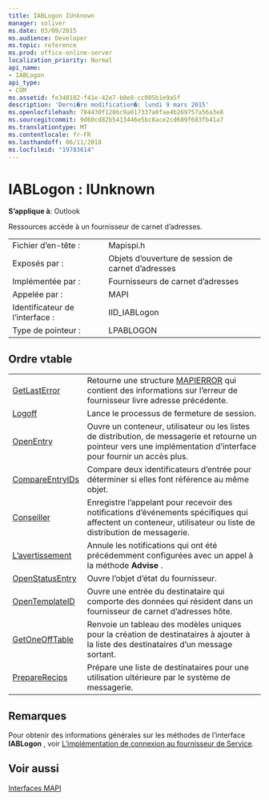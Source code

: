 ```yaml
---
title: IABLogon IUnknown
manager: soliver
ms.date: 03/09/2015
ms.audience: Developer
ms.topic: reference
ms.prod: office-online-server
localization_priority: Normal
api_name:
- IABLogon
api_type:
- COM
ms.assetid: fe340182-f41e-42e7-b8e8-cc005b1e9a5f
description: 'Derni�re modification�: lundi 9 mars 2015'
ms.openlocfilehash: 784430f1286c9a017337a0fae4b269757a56a3e8
ms.sourcegitcommit: 9d60cd82b5413446e5bc8ace2cd689f683fb41a7
ms.translationtype: MT
ms.contentlocale: fr-FR
ms.lasthandoff: 06/11/2018
ms.locfileid: "19783614"
---
```

# <a name="iablogon--iunknown"></a>IABLogon : IUnknown

  
  
**S’applique à**: Outlook 
  
Ressources accède à un fournisseur de carnet d’adresses.
  
|||
|:-----|:-----|
|Fichier d’en-tête :  <br/> |Mapispi.h  <br/> |
|Exposés par :  <br/> |Objets d’ouverture de session de carnet d’adresses  <br/> |
|Implémentée par :  <br/> |Fournisseurs de carnet d’adresses  <br/> |
|Appelée par :  <br/> |MAPI  <br/> |
|Identificateur de l’interface :  <br/> |IID_IABLogon  <br/> |
|Type de pointeur :  <br/> |LPABLOGON  <br/> |
   
## <a name="vtable-order"></a>Ordre vtable

|||
|:-----|:-----|
|[GetLastError](iablogon-getlasterror.md) <br/> |Retourne une structure [MAPIERROR](mapierror.md) qui contient des informations sur l’erreur de fournisseur livre adresse précédente.  <br/> |
|[Logoff](iablogon-logoff.md) <br/> |Lance le processus de fermeture de session.  <br/> |
|[OpenEntry](iablogon-openentry.md) <br/> |Ouvre un conteneur, utilisateur ou les listes de distribution, de messagerie et retourne un pointeur vers une implémentation d’interface pour fournir un accès plus.  <br/> |
|[CompareEntryIDs](iablogon-compareentryids.md) <br/> |Compare deux identificateurs d’entrée pour déterminer si elles font référence au même objet.  <br/> |
|[Conseiller](iablogon-advise.md) <br/> |Enregistre l’appelant pour recevoir des notifications d’événements spécifiques qui affectent un conteneur, utilisateur ou liste de distribution de messagerie.  <br/> |
|[L’avertissement](iablogon-unadvise.md) <br/> |Annule les notifications qui ont été précédemment configurées avec un appel à la méthode **Advise** .  <br/> |
|[OpenStatusEntry](iablogon-openstatusentry.md) <br/> |Ouvre l’objet d’état du fournisseur.  <br/> |
|[OpenTemplateID](iablogon-opentemplateid.md) <br/> |Ouvre une entrée du destinataire qui comporte des données qui résident dans un fournisseur de carnet d’adresses hôte.  <br/> |
|[GetOneOffTable](iablogon-getoneofftable.md) <br/> |Renvoie un tableau des modèles uniques pour la création de destinataires à ajouter à la liste des destinataires d’un message sortant.  <br/> |
|[PrepareRecips](iablogon-preparerecips.md) <br/> |Prépare une liste de destinataires pour une utilisation ultérieure par le système de messagerie.  <br/> |
   
## <a name="remarks"></a>Remarques

Pour obtenir des informations générales sur les méthodes de l’interface **IABLogon** , voir [L’implémentation de connexion au fournisseur de Service](implementing-service-provider-logon.md).
  
## <a name="see-also"></a>Voir aussi



[Interfaces MAPI](mapi-interfaces.md)

